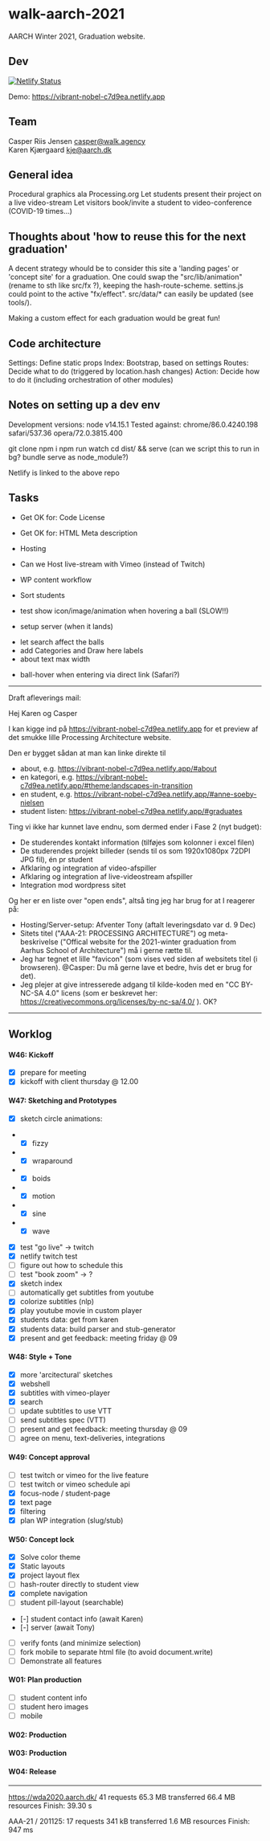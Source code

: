 # walk-aarch-2021

AARCH Winter 2021, Graduation website.

## Dev

[![Netlify Status](https://api.netlify.com/api/v1/badges/36622290-ab7c-4011-a494-660cef836fa5/deploy-status)](https://app.netlify.com/sites/vibrant-nobel-c7d9ea/deploys)

Demo: <a href="https://vibrant-nobel-c7d9ea.netlify.app/">
	https://vibrant-nobel-c7d9ea.netlify.app
</a>

## Team
Casper Riis Jensen <casper@walk.agency>  
Karen Kjærgaard <kje@aarch.dk>


## General idea

Procedural graphics ala Processing.org
Let students present their project on a live video-stream
Let visitors book/invite a student to video-conference
(COVID-19 times...)


## Thoughts about 'how to reuse this for the next graduation'

A decent strategy whould be to consider this site a 'landing pages' or 'concept site'
for a graduation.
One could swap the "src/lib/animation" (rename to sth like src/fx ?),
keeping the hash-route-scheme.
settins.js could point to the active "fx/effect".
src/data/* can easily be updated (see tools/).

Making a custom effect for each graduation would be great fun!


## Code architecture 

Settings: Define static props
Index:  Bootstrap, based on settings
Routes: Decide what to do (triggered by location.hash changes)
Action: Decide how to do it (including orchestration of other modules)


## Notes on setting up a dev env

Development versions: node v14.15.1
Tested against: chrome/86.0.4240.198 safari/537.36 opera/72.0.3815.400

git clone
npm i
npm run watch
cd dist/ && serve (can we script this to run in bg? bundle serve as node_module?)

Netlify is linked to the above repo


## Tasks


- Get OK for: Code License
- Get OK for: HTML Meta description
- Hosting
- Can we Host live-stream with Vimeo (instead of Twitch)
- WP content workflow
- Sort students

- test show icon/image/animation when hovering a ball (SLOW!!)
- setup server (when it lands)

+ let search affect the balls
+ add Categories and Draw here labels
+ about text max width
- ball-hover when entering via direct link (Safari?)


---

Draft afleverings mail:

Hej Karen og Casper

I kan kigge ind på https://vibrant-nobel-c7d9ea.netlify.app for et preview af
det smukke lille Processing Architecture website.

Den er bygget sådan at man kan linke direkte til 
- about, e.g. https://vibrant-nobel-c7d9ea.netlify.app/#about
- en kategori, e.g. https://vibrant-nobel-c7d9ea.netlify.app/#theme:landscapes-in-transition
- en student, e.g. https://vibrant-nobel-c7d9ea.netlify.app/#anne-soeby-nielsen
- student listen: https://vibrant-nobel-c7d9ea.netlify.app/#graduates


Ting vi ikke har kunnet lave endnu, som dermed ender i Fase 2 (nyt budget):
- De studerendes kontakt information (tilføjes som kolonner i excel filen)
- De studerendes projekt billeder (sends til os som 1920x1080px 72DPI JPG fil), én pr student
- Afklaring og integration af video-afspiller
- Afklaring og integration af live-videostream afspiller
- Integration mod wordpress sitet


Og her er en liste over "open ends", altså ting jeg har brug for at I reagerer på:
- Hosting/Server-setup: Afventer Tony (aftalt leveringsdato var d. 9 Dec)
- Sitets titel ("AAA-21: PROCESSING ARCHITECTURE") og meta-beskrivelse ("Offical website for the 2021-winter graduation from Aarhus School of Architecture") må i gerne rætte til.
- Jeg har tegnet et lille "favicon" (som vises ved siden af websitets titel (i browseren). @Casper: Du må gerne lave et bedre, hvis det er brug for det).
- Jeg plejer at give intresserede adgang til kilde-koden med en "CC BY-NC-SA 4.0" licens (som er beskrevet her: https://creativecommons.org/licenses/by-nc-sa/4.0/ ). OK?





---

## Worklog

#### W46: Kickoff
- [x] prepare for meeting
- [x] kickoff with client thursday @ 12.00

#### W47: Sketching and Prototypes
- [x] sketch circle animations:
- - [x] fizzy
- - [x] wraparound
- - [x] boids
- - [x] motion
- - [x] sine
- - [x] wave
- [x] test "go live" -> twitch
- [x] netlify twitch test
- [ ] figure out how to schedule this
- [ ] test "book zoom" -> ?
- [x] sketch index
- [ ] automatically get subtitles from youtube
- [x] colorize subtitles (nlp)
- [x] play youtube movie in custom player
- [x] students data: get from karen
- [x] students data: build parser and stub-generator
- [x] present and get feedback: meeting friday @ 09

#### W48: Style + Tone

- [x] more 'arcitectural' sketches
- [x] webshell
- [x] subtitles with vimeo-player
- [x] search
- [ ] update subtitles to use VTT
- [ ] send subtitles spec (VTT)
- [ ] present and get feedback: meeting thursday @ 09
- [ ] agree on menu, text-deliveries, integrations

#### W49: Concept approval

- [ ] test twitch or vimeo for the live feature
- [ ] test twitch or vimeo schedule api
- [x] focus-node / student-page
- [x] text page
- [x] filtering
- [x] plan WP integration (slug/stub)

#### W50: Concept lock

- [x] Solve color theme
- [x] Static layouts
- [x] project layout flex
- [ ] hash-router directly to student view
- [x] complete navigation
- [ ] student pill-layout (searchable)
- [-] student contact info (await Karen)
- [-] server (await Tony)
- [ ] verify fonts (and minimize selection)
- [ ] fork mobile to separate html file (to avoid document.write)
- [ ] Demonstrate all features 

#### W01: Plan production

- [ ] student content info
- [ ] student hero images
- [ ] mobile

#### W02: Production
#### W03: Production
#### W04: Release

---
https://wda2020.aarch.dk/
41 requests
65.3 MB transferred
66.4 MB resources
Finish: 39.30 s


AAA-21 / 201125:
17 requests
341 kB transferred
1.6 MB resources
Finish: 947 ms


